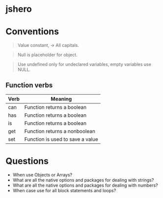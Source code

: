 # jshero


# Conventions
> Value constant, -> All capitals.

> Null is placeholder for object.

> Use undefined only for undeclared variables, empty variables use NULL.

## Function verbs

| Verb  | Meaning               |
| ------------- | ------------- |
| can  | Function returns a boolean  |
| has   |Function returns a boolean   |
| is    |Function returns a boolean   |
| get   |Function returns a nonboolean|
| set   |Function is used to save a value|


# Questions
- When use Objects or Arrays?
- What are all the native options and packages for dealing with strings?
- What are all the native options and packages for dealing with numbers?
- When case use for all block statements and loops?





